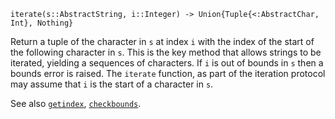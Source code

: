 ```
iterate(s::AbstractString, i::Integer) -> Union{Tuple{<:AbstractChar, Int}, Nothing}
```

Return a tuple of the character in `s` at index `i` with the index of the start of the following character in `s`. This is the key method that allows strings to be iterated, yielding a sequences of characters. If `i` is out of bounds in `s` then a bounds error is raised. The `iterate` function, as part of the iteration protocol may assume that `i` is the start of a character in `s`.

See also [`getindex`](@ref), [`checkbounds`](@ref).
